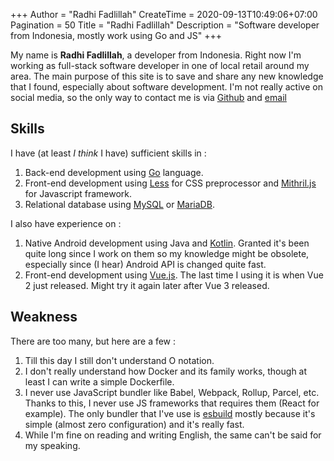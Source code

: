 +++
Author = "Radhi Fadlillah"
CreateTime = 2020-09-13T10:49:06+07:00
Pagination = 50
Title = "Radhi Fadlillah"
Description = "Software developer from Indonesia, mostly work using Go and JS"
+++

My name is **Radhi Fadlillah**, a developer from Indonesia. Right now I'm working as full-stack software developer in one of local retail around my area. The main purpose of this site is to save and share any new knowledge that I found, especially about software development. I'm not really active on social media, so the only way to contact me is via [Github][1] and [email][2]

## Skills

I have (at least _I think_ I have) sufficient skills in :

1. Back-end development using [Go][3] language.
2. Front-end development using [Less][4] for CSS preprocessor and [Mithril.js][5] for Javascript framework.
3. Relational database using [MySQL][6] or [MariaDB][7].

I also have experience on :

1. Native Android development using Java and [Kotlin][8]. Granted it's been quite long since I work on them so my knowledge might be obsolete, especially since (I hear) Android API is changed quite fast.
2. Front-end development using [Vue.js][9]. The last time I using it is when Vue 2 just released. Might try it again later after Vue 3 released.

## Weakness

There are too many, but here are a few :

1. Till this day I still don't understand O notation.
2. I don't really understand how Docker and its family works, though at least I can write a simple Dockerfile.
3. I never use JavaScript bundler like Babel, Webpack, Rollup, Parcel, etc. Thanks to this, I never use JS frameworks that requires them (React for example). The only bundler that I've use is [esbuild][10] mostly because it's simple (almost zero configuration) and it's really fast.
4. While I'm fine on reading and writing English, the same can't be said for my speaking.

[1]: https://github.com/RadhiFadlillah
[2]: m.radhi.f@gmail.com
[3]: https://golang.org/
[4]: http://lesscss.org/
[5]: https://mithril.js.org/
[6]: https://www.mysql.com/
[7]: https://mariadb.com/
[8]: https://kotlinlang.org/
[9]: https://vuejs.org/
[10]: https://github.com/evanw/esbuild